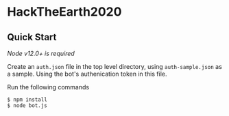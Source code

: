 # HackTheEarth2020

## Quick Start

*Node v12.0+ is required*

Create an `auth.json` file in the top level directory, using `auth-sample.json` as a sample.
Using the bot's authenication token in this file.

Run the following commands
```
$ npm install
$ node bot.js
```
